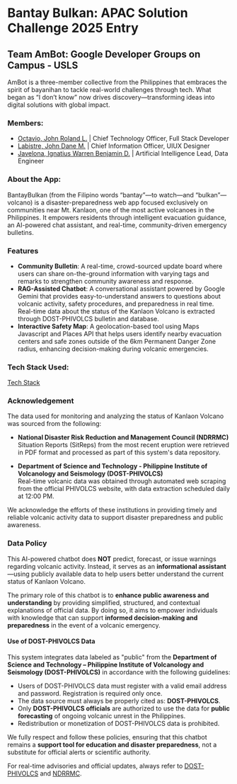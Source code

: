 # Bantay Bulkan: APAC Solution Challenge 2025 Entry

## Team AmBot: Google Developer Groups on Campus - USLS
AmBot is a three-member collective from the Philippines that embraces the spirit of bayanihan to tackle real-world challenges through tech. What began as “I don’t know” now drives discovery—transforming ideas into digital solutions with global impact.
### Members:
- [Octavio, John Roland L.](https://www.linkedin.com/in/john-roland-octavio-3a2457323) | Chief Technology Officer, Full Stack Developer
- [Labistre, John Dane M.](https://www.linkedin.com/in/josh-dane-labistre-108405285/) | Chief Information Officer, UIUX Designer
- [Javelona, Ignatius Warren Benjamin D.](https://www.linkedin.com/in/ignatius-warren-benjamin-javelona-bab7272a4/ ) | Artificial Intelligence Lead, Data Engineer

### About the App:
BantayBulkan (from the Filipino words “bantay”—to watch—and “bulkan”—volcano) is a disaster-preparedness web app focused exclusively on communities near Mt. Kanlaon, one of the most active volcanoes in the Philippines. It empowers residents through intelligent evacuation guidance, an AI-powered chat assistant, and real-time, community-driven emergency bulletins.
### Features
- **Community Bulletin**: A real-time, crowd-sourced update board where users can share on-the-ground information with varying tags and remarks to strengthen community awareness and response.
- **RAG-Assisted Chatbot**: A conversational assistant powered by Google Gemini that provides easy-to-understand answers to questions about volcanic activity, safety procedures, and preparedness in real time. Real-time data about the status of the Kanlaon Volcano is extracted through DOST-PHIVOLCS bulletin and database.
- **Interactive Safety Map**: A geolocation-based tool using Maps Javascript and Places API that helps users identify nearby evacuation centers and safe zones outside of the 6km Permanent Danger Zone radius, enhancing decision-making during volcanic emergencies.

### Tech Stack Used:
[Tech Stack](https://i.imgur.com/71PaBpo.png)

### Acknowledgement
The data used for monitoring and analyzing the status of Kanlaon Volcano was sourced from the following:

- **National Disaster Risk Reduction and Management Council (NDRRMC)**  
  Situation Reports (SitReps) from the most recent eruption were retrieved in PDF format and processed as part of this system's data repository.

- **Department of Science and Technology - Philippine Institute of Volcanology and Seismology (DOST-PHIVOLCS)**  
  Real-time volcanic data was obtained through automated web scraping from the official PHIVOLCS website, with data extraction scheduled daily at 12:00 PM.

We acknowledge the efforts of these institutions in providing timely and reliable volcanic activity data to support disaster preparedness and public awareness.

### Data Policy
This AI-powered chatbot does **NOT** predict, forecast, or issue warnings regarding volcanic activity. Instead, it serves as an **informational assistant**—using publicly available data to help users better understand the current status of Kanlaon Volcano.

The primary role of this chatbot is to **enhance public awareness and understanding** by providing simplified, structured, and contextual explanations of official data. By doing so, it aims to empower individuals with knowledge that can support **informed decision-making and preparedness** in the event of a volcanic emergency.

#### Use of DOST-PHIVOLCS Data

This system integrates data labeled as "public" from the **Department of Science and Technology – Philippine Institute of Volcanology and Seismology (DOST-PHIVOLCS)** in accordance with the following guidelines:

- Users of DOST-PHIVOLCS data must register with a valid email address and password. Registration is required only once.
- The data source must always be properly cited as: **DOST-PHIVOLCS**.
- Only **DOST-PHIVOLCS officials** are authorized to use the data for **public forecasting** of ongoing volcanic unrest in the Philippines.
- Redistribution or monetization of DOST-PHIVOLCS data is prohibited.

We fully respect and follow these policies, ensuring that this chatbot remains a **support tool for education and disaster preparedness**, not a substitute for official alerts or scientific authority.

For real-time advisories and official updates, always refer to [DOST-PHIVOLCS](https://wovodat.phivolcs.dost.gov.ph/) and [NDRRMC](https://ndrrmc.gov.ph).

